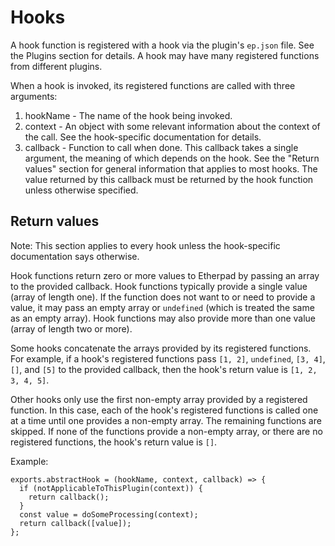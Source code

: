 # Hooks

A hook function is registered with a hook via the plugin's `ep.json` file. See
the Plugins section for details. A hook may have many registered functions from
different plugins.

When a hook is invoked, its registered functions are called with three
arguments:

1. hookName - The name of the hook being invoked.
2. context - An object with some relevant information about the context of the
   call. See the hook-specific documentation for details.
3. callback - Function to call when done. This callback takes a single argument,
   the meaning of which depends on the hook. See the "Return values" section for
   general information that applies to most hooks. The value returned by this
   callback must be returned by the hook function unless otherwise specified.

## Return values

Note: This section applies to every hook unless the hook-specific documentation
says otherwise.

Hook functions return zero or more values to Etherpad by passing an array to the
provided callback. Hook functions typically provide a single value (array of
length one). If the function does not want to or need to provide a value, it may
pass an empty array or `undefined` (which is treated the same as an empty
array). Hook functions may also provide more than one value (array of length two
or more).

Some hooks concatenate the arrays provided by its registered functions. For
example, if a hook's registered functions pass `[1, 2]`, `undefined`, `[3, 4]`,
`[]`, and `[5]` to the provided callback, then the hook's return value is `[1,
2, 3, 4, 5]`.

Other hooks only use the first non-empty array provided by a registered
function. In this case, each of the hook's registered functions is called one at
a time until one provides a non-empty array. The remaining functions are
skipped. If none of the functions provide a non-empty array, or there are no
registered functions, the hook's return value is `[]`.

Example:

```
exports.abstractHook = (hookName, context, callback) => {
  if (notApplicableToThisPlugin(context)) {
    return callback();
  }
  const value = doSomeProcessing(context);
  return callback([value]);
};
```
